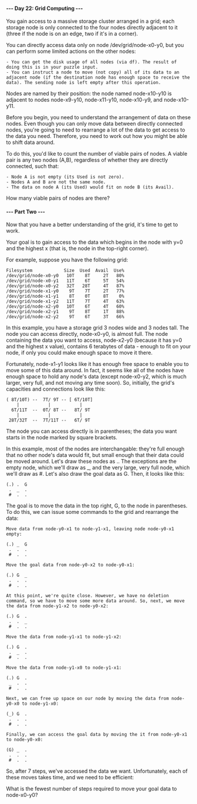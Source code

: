 #### --- Day 22: Grid Computing ---

You gain access to a massive storage cluster arranged in a grid; each storage node is only connected to the four nodes directly adjacent to it (three if the node is on an edge, two if it's in a corner).

You can directly access data only on node /dev/grid/node-x0-y0, but you can perform some limited actions on the other nodes:

    - You can get the disk usage of all nodes (via df). The result of doing this is in your puzzle input.
    - You can instruct a node to move (not copy) all of its data to an adjacent node (if the destination node has enough space to receive the data). The sending node is left empty after this operation.

Nodes are named by their position: the node named node-x10-y10 is adjacent to nodes node-x9-y10, node-x11-y10, node-x10-y9, and node-x10-y11.

Before you begin, you need to understand the arrangement of data on these nodes. Even though you can only move data between directly connected nodes, you're going to need to rearrange a lot of the data to get access to the data you need. Therefore, you need to work out how you might be able to shift data around.

To do this, you'd like to count the number of viable pairs of nodes. A viable pair is any two nodes (A,B), regardless of whether they are directly connected, such that:

    - Node A is not empty (its Used is not zero).
    - Nodes A and B are not the same node.
    - The data on node A (its Used) would fit on node B (its Avail).

How many viable pairs of nodes are there?

#### --- Part Two ---

Now that you have a better understanding of the grid, it's time to get to work.

Your goal is to gain access to the data which begins in the node with y=0 and the highest x (that is, the node in the top-right corner).

For example, suppose you have the following grid:

    Filesystem            Size  Used  Avail  Use%
    /dev/grid/node-x0-y0   10T    8T     2T   80%
    /dev/grid/node-x0-y1   11T    6T     5T   54%
    /dev/grid/node-x0-y2   32T   28T     4T   87%
    /dev/grid/node-x1-y0    9T    7T     2T   77%
    /dev/grid/node-x1-y1    8T    0T     8T    0%
    /dev/grid/node-x1-y2   11T    7T     4T   63%
    /dev/grid/node-x2-y0   10T    6T     4T   60%
    /dev/grid/node-x2-y1    9T    8T     1T   88%
    /dev/grid/node-x2-y2    9T    6T     3T   66%

In this example, you have a storage grid 3 nodes wide and 3 nodes tall. The node you can access directly, node-x0-y0, is almost full. The node containing the data you want to access, node-x2-y0 (because it has y=0 and the highest x value), contains 6 terabytes of data - enough to fit on your node, if only you could make enough space to move it there.

Fortunately, node-x1-y1 looks like it has enough free space to enable you to move some of this data around. In fact, it seems like all of the nodes have enough space to hold any node's data (except node-x0-y2, which is much larger, very full, and not moving any time soon). So, initially, the grid's capacities and connections look like this:

    ( 8T/10T) --  7T/ 9T -- [ 6T/10T]
        |           |           |
      6T/11T  --  0T/ 8T --   8T/ 9T
        |           |           |
     28T/32T  --  7T/11T --   6T/ 9T

The node you can access directly is in parentheses; the data you want starts in the node marked by square brackets.

In this example, most of the nodes are interchangable: they're full enough that no other node's data would fit, but small enough that their data could be moved around. Let's draw these nodes as .. The exceptions are the empty node, which we'll draw as _, and the very large, very full node, which we'll draw as #. Let's also draw the goal data as G. Then, it looks like this:
    
    (.) .  G
     .  _  .
     #  .  .

The goal is to move the data in the top right, G, to the node in parentheses. To do this, we can issue some commands to the grid and rearrange the data:

    Move data from node-y0-x1 to node-y1-x1, leaving node node-y0-x1 empty:

    (.) _  G
     .  .  .
     #  .  .
        
    Move the goal data from node-y0-x2 to node-y0-x1:

    (.) G  _
     .  .  .
     #  .  .
        
    At this point, we're quite close. However, we have no deletion command, so we have to move some more data around. So, next, we move the data from node-y1-x2 to node-y0-x2:

    (.) G  .
     .  .  _
     #  .  .
        
    Move the data from node-y1-x1 to node-y1-x2:

    (.) G  .
     .  _  .
     #  .  .
        
    Move the data from node-y1-x0 to node-y1-x1:

    (.) G  .
     _  .  .
     #  .  .
        
    Next, we can free up space on our node by moving the data from node-y0-x0 to node-y1-x0:

    (_) G  .
     .  .  .
     #  .  .
        
    Finally, we can access the goal data by moving the it from node-y0-x1 to node-y0-x0:

    (G) _  .
     .  .  .
     #  .  .

So, after 7 steps, we've accessed the data we want. Unfortunately, each of these moves takes time, and we need to be efficient:

What is the fewest number of steps required to move your goal data to node-x0-y0?

